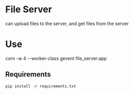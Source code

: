 File Server
===========

can upload files to the server, and get files from the server

Use
==
corn -w 4 --worker-class gevent file_server:app

Requirements
------------

    pip install -r requirements.txt
